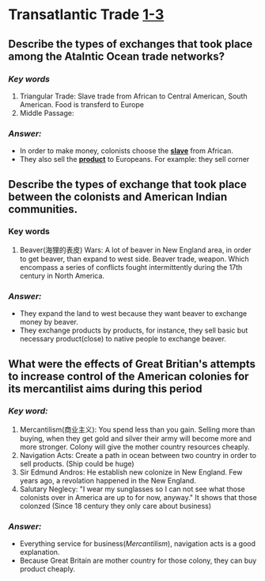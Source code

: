 # Transatlantic Trade <u>1-3</u>

## Describe the types of exchanges that took place among the Atalntic Ocean trade networks?

### *Key words*

1.  Triangular Trade: Slave trade from African to Central American, South American. Food is transferd to Europe
2. Middle Passage: 

### *Answer:*

- In order to make money, colonists choose the **<u>slave</u>** from African.
- They also sell the **<u>product</u>** to Europeans. For example: they sell corner







## Describe the types of exchange that took place between the colonists and American Indian communities.

### Key words

1. Beaver(海狸的表皮) Wars: A lot of beaver in New England area, in order to get beaver, than expand to west side. Beaver trade, weapon.  Which encompass a series of conflicts fought intermittently during the 17th century in North America. 

### *Answer:* 

- They expand the land to west because they want beaver to exchange money by beaver.
- They exchange products by products, for instance, they sell basic but necessary product(close) to native people to exchange beaver.





## What were the effects of Great Britian's attempts to increase control of the American colonies for its mercantilist aims during this period

### *Key word:*

1. Mercantilism(商业主义): You spend less than you gain. Selling more than buying, when they get gold and silver their army will become more and more stronger. Colony will give the mother country resources cheaply.
2. Navigation Acts: Create a path in ocean between two country in order to sell products. (Ship could be huge)
3. Sir Edmund Andros: He establish new colonize in New England. Few years ago, a revolation happened in the New England.
4. Salutary Neglecy: "I wear my sunglasses so I can not see what those colonists over in America are up to for now, anyway." It shows that those colonzed (Since 18 century they only care about business)

### *Answer:*

- Everything service for business(*Mercantilism*), navigation acts is a good explanation.
- Because Great Britain are mother country for those colony, they can buy product cheaply.



